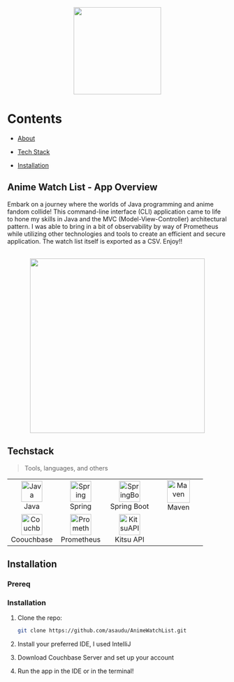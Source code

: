 <div align="center">
  <img height="200" src="https://github.com/asaudu/AnimeWatchList/assets/94813320/ed2493e4-ee43-4905-985c-20dcbb1ff683">
</div>

# Contents

  - [About](#anime-watch-list---app-overview)
  - [Tech Stack](#techstack)

  - [Installation](#installation)


## Anime Watch List - App Overview

Embark on a journey where the worlds of Java programming and anime fandom collide! This command-line interface (CLI) application came to life to hone my skills in Java and the MVC (Model-View-Controller)
architectural pattern. I was able to bring in a bit of observability by way of Prometheus while utilizing other technologies and tools to create an efficient and secure application. The watch list itself
is exported as a CSV. Enjoy!!

<br/>

<div align="center">
<img height="400px" src="https://github.com/asaudu/AnimeWatchList/assets/94813320/a77412ba-7ae8-48a6-8a8a-4a23784736f8">
</div>



## Techstack


> Tools, languages, and others

<table align="center">
  <tr>
    <td align="center" width="96">
        <img src="https://github.com/asaudu/AnimeWatchList/assets/94813320/45ff9aaa-9551-4677-8709-d08bf665ce7c" width="48" height="48" alt="Java" />
      <br>Java
    </td>
    <td align="center" width="96">
        <img src="https://github.com/asaudu/AnimeWatchList/assets/94813320/8def4a7d-fce4-455d-95b8-d0ce8d217988" width="48" height="48" alt="Spring" />
      <br>Spring
    </td>
    <td align="center" width="96">
        <img src="https://github.com/asaudu/AnimeWatchList/assets/94813320/c9050248-e7c1-4b75-97ec-7aaf10af316a" width="48" height="48" alt="SpringBoot" />
      <br>Spring Boot
    </td>
    <td align="center" width="96">
        <img src="https://github.com/asaudu/AnimeWatchList/assets/94813320/439d16fd-9cbb-4275-b79b-9c82273770bf" width="52" height="52" alt="Maven" />
      <br>Maven
    </td>
    </tr>
    <tr>
    <td align="center" width="96">
        <img src="https://github.com/asaudu/AnimeWatchList/assets/94813320/4383fc4b-80c7-4ace-b87b-29d4315f36f5" width="48" height="48" alt="Couchbase" />
      <br>Coouchbase
    </td>
    <td align="center" width="96">
        <img src="https://github.com/asaudu/AnimeWatchList/assets/94813320/d49f795f-fc24-4f6a-a094-086a564e2421" width="48" height="48" alt="Prometheus" />
      <br>Prometheus
    </td>
    <td align="center" width="96">
        <img src="https://github.com/asaudu/AnimeWatchList/assets/94813320/ae6d19a4-86ad-463c-be11-c08c366f0158" width="48" height="48" alt="KitsuAPI" />
      <br>Kitsu API
    </td>
    </tr>
  
</table>

## Installation

### Prereq

### Installation

1. Clone the repo:
   ```sh
   git clone https://github.com/asaudu/AnimeWatchList.git
   ```
2. Install your preferred IDE, I used IntelliJ
   
3. Download Couchbase Server and set up your account

4. Run the app in the IDE or in the terminal!
